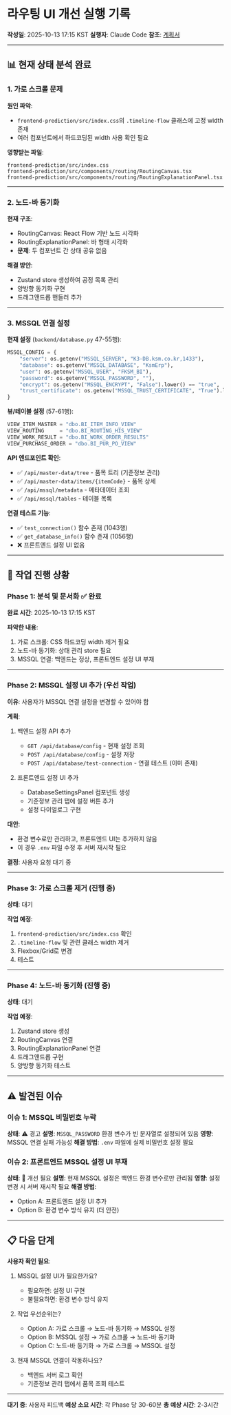 # 라우팅 UI 개선 실행 기록

**작성일**: 2025-10-13 17:15 KST
**실행자**: Claude Code
**참조**: [계획서](../plans/ROUTING_UI_IMPROVEMENTS_PLAN.md)

---

## 📊 현재 상태 분석 완료

### 1. 가로 스크롤 문제

**원인 파악**:
- `frontend-prediction/src/index.css`의 `.timeline-flow` 클래스에 고정 width 존재
- 여러 컴포넌트에서 하드코딩된 width 사용 확인 필요

**영향받는 파일**:
```
frontend-prediction/src/index.css
frontend-prediction/src/components/routing/RoutingCanvas.tsx
frontend-prediction/src/components/routing/RoutingExplanationPanel.tsx
```

---

### 2. 노드-바 동기화

**현재 구조**:
- RoutingCanvas: React Flow 기반 노드 시각화
- RoutingExplanationPanel: 바 형태 시각화
- **문제**: 두 컴포넌트 간 상태 공유 없음

**해결 방안**:
- Zustand store 생성하여 공정 목록 관리
- 양방향 동기화 구현
- 드래그앤드롭 핸들러 추가

---

### 3. MSSQL 연결 설정

**현재 설정** (`backend/database.py` 47-55행):
```python
MSSQL_CONFIG = {
    "server": os.getenv("MSSQL_SERVER", "K3-DB.ksm.co.kr,1433"),
    "database": os.getenv("MSSQL_DATABASE", "KsmErp"),
    "user": os.getenv("MSSQL_USER", "FKSM_BI"),
    "password": os.getenv("MSSQL_PASSWORD", ""),
    "encrypt": os.getenv("MSSQL_ENCRYPT", "False").lower() == "true",
    "trust_certificate": os.getenv("MSSQL_TRUST_CERTIFICATE", "True").lower() == "true",
}
```

**뷰/테이블 설정** (57-61행):
```python
VIEW_ITEM_MASTER = "dbo.BI_ITEM_INFO_VIEW"
VIEW_ROUTING     = "dbo.BI_ROUTING_HIS_VIEW"
VIEW_WORK_RESULT = "dbo.BI_WORK_ORDER_RESULTS"
VIEW_PURCHASE_ORDER = "dbo.BI_PUR_PO_VIEW"
```

**API 엔드포인트 확인**:
- ✅ `/api/master-data/tree` - 품목 트리 (기준정보 관리)
- ✅ `/api/master-data/items/{itemCode}` - 품목 상세
- ✅ `/api/mssql/metadata` - 메타데이터 조회
- ✅ `/api/mssql/tables` - 테이블 목록

**연결 테스트 기능**:
- ✅ `test_connection()` 함수 존재 (1043행)
- ✅ `get_database_info()` 함수 존재 (1056행)
- ❌ 프론트엔드 설정 UI 없음

---

## 🔧 작업 진행 상황

### Phase 1: 분석 및 문서화 ✅ 완료

**완료 시간**: 2025-10-13 17:15 KST

**파악한 내용**:
1. 가로 스크롤: CSS 하드코딩 width 제거 필요
2. 노드-바 동기화: 상태 관리 store 필요
3. MSSQL 연결: 백엔드는 정상, 프론트엔드 설정 UI 부재

---

### Phase 2: MSSQL 설정 UI 추가 (우선 작업)

**이유**: 사용자가 MSSQL 연결 설정을 변경할 수 있어야 함

**계획**:
1. 백엔드 설정 API 추가
   - `GET /api/database/config` - 현재 설정 조회
   - `POST /api/database/config` - 설정 저장
   - `POST /api/database/test-connection` - 연결 테스트 (이미 존재)

2. 프론트엔드 설정 UI 추가
   - DatabaseSettingsPanel 컴포넌트 생성
   - 기준정보 관리 탭에 설정 버튼 추가
   - 설정 다이얼로그 구현

**대안**:
- 환경 변수로만 관리하고, 프론트엔드 UI는 추가하지 않음
- 이 경우 `.env` 파일 수정 후 서버 재시작 필요

**결정**: 사용자 요청 대기 중

---

### Phase 3: 가로 스크롤 제거 (진행 중)

**상태**: 대기

**작업 예정**:
1. `frontend-prediction/src/index.css` 확인
2. `.timeline-flow` 및 관련 클래스 width 제거
3. Flexbox/Grid로 변경
4. 테스트

---

### Phase 4: 노드-바 동기화 (진행 중)

**상태**: 대기

**작업 예정**:
1. Zustand store 생성
2. RoutingCanvas 연결
3. RoutingExplanationPanel 연결
4. 드래그앤드롭 구현
5. 양방향 동기화 테스트

---

## ⚠️ 발견된 이슈

### 이슈 1: MSSQL 비밀번호 누락
**상태**: ⚠️ 경고
**설명**: `MSSQL_PASSWORD` 환경 변수가 빈 문자열로 설정되어 있음
**영향**: MSSQL 연결 실패 가능성
**해결 방법**: `.env` 파일에 실제 비밀번호 설정 필요

### 이슈 2: 프론트엔드 MSSQL 설정 UI 부재
**상태**: 🔧 개선 필요
**설명**: 현재 MSSQL 설정은 백엔드 환경 변수로만 관리됨
**영향**: 설정 변경 시 서버 재시작 필요
**해결 방법**:
- Option A: 프론트엔드 설정 UI 추가
- Option B: 환경 변수 방식 유지 (더 안전)

---

## 📋 다음 단계

**사용자 확인 필요**:
1. MSSQL 설정 UI가 필요한가요?
   - 필요하면: 설정 UI 구현
   - 불필요하면: 환경 변수 방식 유지

2. 작업 우선순위는?
   - Option A: 가로 스크롤 → 노드-바 동기화 → MSSQL 설정
   - Option B: MSSQL 설정 → 가로 스크롤 → 노드-바 동기화
   - Option C: 노드-바 동기화 → 가로 스크롤 → MSSQL 설정

3. 현재 MSSQL 연결이 작동하나요?
   - 백엔드 서버 로그 확인
   - 기준정보 관리 탭에서 품목 조회 테스트

---

**대기 중**: 사용자 피드백
**예상 소요 시간**: 각 Phase 당 30-60분
**총 예상 시간**: 2-3시간
